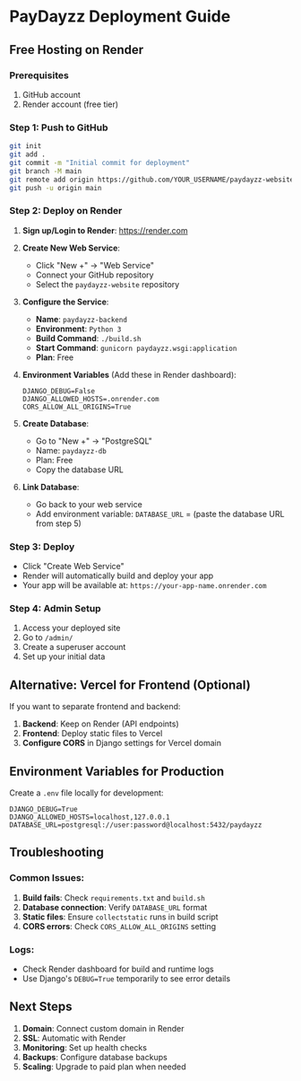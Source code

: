 # PayDayzz Deployment Guide

## Free Hosting on Render

### Prerequisites
1. GitHub account
2. Render account (free tier)

### Step 1: Push to GitHub
```bash
git init
git add .
git commit -m "Initial commit for deployment"
git branch -M main
git remote add origin https://github.com/YOUR_USERNAME/paydayzz-website.git
git push -u origin main
```

### Step 2: Deploy on Render

1. **Sign up/Login to Render**: https://render.com

2. **Create New Web Service**:
   - Click "New +" → "Web Service"
   - Connect your GitHub repository
   - Select the `paydayzz-website` repository

3. **Configure the Service**:
   - **Name**: `paydayzz-backend`
   - **Environment**: `Python 3`
   - **Build Command**: `./build.sh`
   - **Start Command**: `gunicorn paydayzz.wsgi:application`
   - **Plan**: Free

4. **Environment Variables** (Add these in Render dashboard):
   ```
   DJANGO_DEBUG=False
   DJANGO_ALLOWED_HOSTS=.onrender.com
   CORS_ALLOW_ALL_ORIGINS=True
   ```

5. **Create Database**:
   - Go to "New +" → "PostgreSQL"
   - Name: `paydayzz-db`
   - Plan: Free
   - Copy the database URL

6. **Link Database**:
   - Go back to your web service
   - Add environment variable: `DATABASE_URL` = (paste the database URL from step 5)

### Step 3: Deploy
- Click "Create Web Service"
- Render will automatically build and deploy your app
- Your app will be available at: `https://your-app-name.onrender.com`

### Step 4: Admin Setup
1. Access your deployed site
2. Go to `/admin/`
3. Create a superuser account
4. Set up your initial data

## Alternative: Vercel for Frontend (Optional)

If you want to separate frontend and backend:

1. **Backend**: Keep on Render (API endpoints)
2. **Frontend**: Deploy static files to Vercel
3. **Configure CORS** in Django settings for Vercel domain

## Environment Variables for Production

Create a `.env` file locally for development:
```
DJANGO_DEBUG=True
DJANGO_ALLOWED_HOSTS=localhost,127.0.0.1
DATABASE_URL=postgresql://user:password@localhost:5432/paydayzz
```

## Troubleshooting

### Common Issues:
1. **Build fails**: Check `requirements.txt` and `build.sh`
2. **Database connection**: Verify `DATABASE_URL` format
3. **Static files**: Ensure `collectstatic` runs in build script
4. **CORS errors**: Check `CORS_ALLOW_ALL_ORIGINS` setting

### Logs:
- Check Render dashboard for build and runtime logs
- Use Django's `DEBUG=True` temporarily to see error details

## Next Steps

1. **Domain**: Connect custom domain in Render
2. **SSL**: Automatic with Render
3. **Monitoring**: Set up health checks
4. **Backups**: Configure database backups
5. **Scaling**: Upgrade to paid plan when needed 